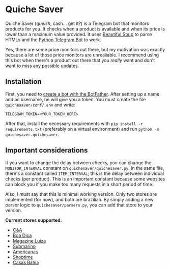 # Quiche Saver

Quiche Saver (_queish_, cash... get it?) is a Telegram bot that monitors products
for you. It checks when a product is available and when its price is lower than a
maximum value provided. It uses [Beautiful Soup](https://www.crummy.com/software/BeautifulSoup/)
to parse HTMLs and the [Python Telegram Bot](https://python-telegram-bot.readthedocs.io/en/stable/)
to work.

Yes, there are some price monitors out there, but my motivation was exactly because
a lot of those price monitors are unrealiable. I recommend using this bot when
there's a product out there that you _really_ want and don't want to miss any
possible updates.

## Installation

First, you need to [create a bot with the BotFather](https://core.telegram.org/bots#creating-a-new-bot).
After setting up a name and an username, he will give you a token. You must create
the file `quichesaver/conf/.env` and write:

```
TELEGRAM_TOKEN=<YOUR_TOKEN_HERE>
```

After that, install the necessary requirements with `pip install -r requirements.txt`
(preferably on a virtual environment) and run `python -m quichesaver.quichesaver`.

## Important considerations

If you want to change the delay between checks, you can change the `MONITOR_INTERVAL`
constant on `quichesaver/quichesaver.py`. In the same file, there's a constant called
`ITEM_INTERVAL`; this is the delay between individual checks (per product). This is
an important constant because some websites can block you if you make too many requests
in a short period of time.

Also, I must say that this is minimal working version. Only two stores are implemented
(for now), and both are brazilian. By simply adding a new parser logic to
`quichesaver/parsers.py`, you can add that store to your version.

**Current stores supported:**
- [C&A](https://www.cea.com.br/)
- [Boa Dica](https://www.boadica.com.br/)
- [Magazine Luiza](https://www.magazineluiza.com.br/)
- [Submarino](https://www.submarino.com.br/)
- [Americanas](https://www.americanas.com.br/)
- [Shoptime](https://www.shoptime.com.br/)
- [Casas Bahia](https://www.casasbahia.com.br/)

